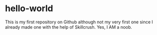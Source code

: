 # hello-world
This is my first repository on Github although not my very first one since I already made one with the help of Skillcrush. Yes, I AM a noob.

